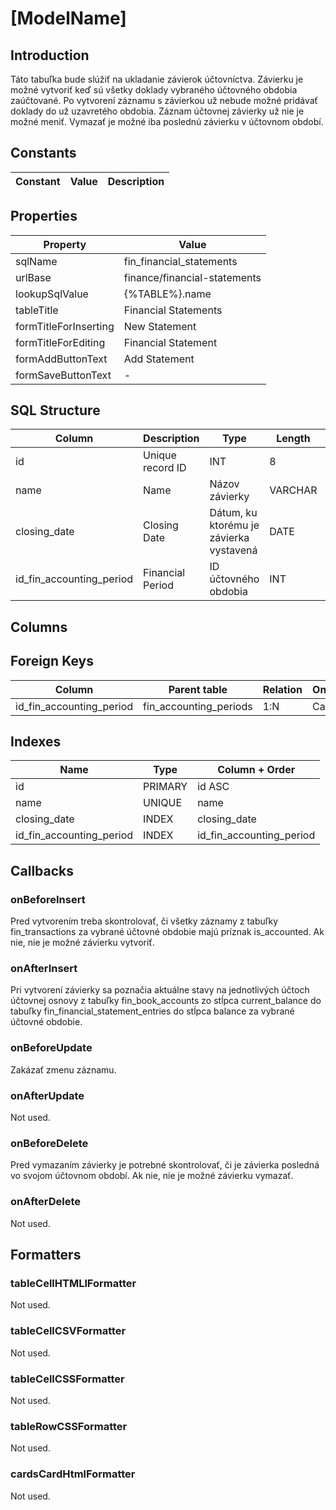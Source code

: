 # [ModelName]

## Introduction

Táto tabuľka bude slúžiť na ukladanie závierok účtovníctva. Závierku je možné vytvoriť keď sú všetky doklady vybraného účtovného obdobia zaúčtované. Po vytvorení záznamu s závierkou už nebude možné pridávať doklady do už uzavretého obdobia.
Záznam účtovnej závierky už nie je možné meniť. Vymazať je možné iba poslednú závierku v účtovnom období.

## Constants

| Constant | Value | Description |
| - | - | - |

## Properties

| Property | Value |
| - | - |
| sqlName | fin_financial_statements |
| urlBase | finance/financial-statements |
| lookupSqlValue | {%TABLE%}.name |
| tableTitle | Financial Statements |
| formTitleForInserting | New Statement |
| formTitleForEditing | Financial Statement |
| formAddButtonText | Add Statement |
| formSaveButtonText | - |

## SQL Structure

| Column | Description | Type | Length | NULL | Default |
| - | - | - | - | - | - |
| id | Unique record ID | INT | 8 | NOT NULL | 0 |
| name | Name | Názov závierky | VARCHAR | 100 | Y |
| closing_date | Closing Date | Dátum, ku ktorému je závierka vystavená | DATE | 8 | Y |
| id_fin_accounting_period | Financial Period | ID účtovného obdobia | INT | 11 | Y |

## Columns

## Foreign Keys

| Column | Parent table | Relation | OnUpdate | OnDelete |
| - | - | - | - | - |
| id_fin_accounting_period | fin_accounting_periods | 1:N | Cascade | Restrict |

## Indexes

| Name | Type | Column + Order |
| - | - | - |
| id | PRIMARY | id ASC |
| name | UNIQUE | name  | ASC |
| closing_date | INDEX | closing_date | ASC |
| id_fin_accounting_period | INDEX | id_fin_accounting_period | ASC |

## Callbacks

### onBeforeInsert

Pred vytvorením treba skontrolovať, či všetky záznamy z tabuľky fin_transactions za vybrané účtovné obdobie majú príznak is_accounted. Ak nie, nie je možné závierku vytvoriť.

### onAfterInsert

Pri vytvorení závierky sa poznačia aktuálne stavy na jednotlivých účtoch účtovnej osnovy z tabuľky fin_book_accounts zo stĺpca current_balance do tabuľky fin_financial_statement_entries do stĺpca balance za vybrané účtovné obdobie. 

### onBeforeUpdate

Zakázať zmenu záznamu.

### onAfterUpdate

Not used.

### onBeforeDelete

Pred vymazaním závierky je potrebné skontrolovať, či je závierka posledná vo svojom účtovnom období. Ak nie, nie je možné závierku vymazať.

### onAfterDelete

Not used.

## Formatters

### tableCellHTMLlFormatter

Not used.

### tableCellCSVFormatter

Not used.

### tableCellCSSFormatter

Not used.

### tableRowCSSFormatter

Not used.

### cardsCardHtmlFormatter

Not used.

